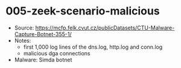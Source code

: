 # 005-zeek-scenario-malicious

- Source: https://mcfp.felk.cvut.cz/publicDatasets/CTU-Malware-Capture-Botnet-355-1/
- Notes:
    - first 1,000 log lines of the dns.log, http.log and conn.log
    - malicious dga connections
- Malware: Simda botnet
